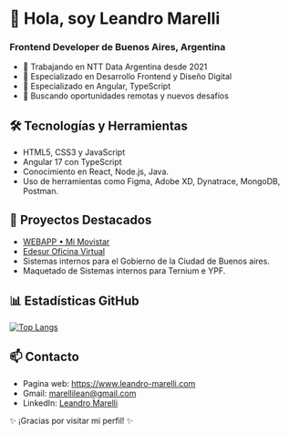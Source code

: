 # 👋 Hola, soy Leandro Marelli

### Frontend Developer de Buenos Aires, Argentina

- 💼 Trabajando en NTT Data Argentina desde 2021
- 👀 Especializado en Desarrollo Frontend y Diseño Digital
- 🌱 Especializado en Angular, TypeScript
- 💞️ Buscando oportunidades remotas y nuevos desafíos

## 🛠️ Tecnologías y Herramientas
- HTML5, CSS3 y JavaScript
- Angular 17 con TypeScript
- Conocimiento en React, Node.js, Java.
- Uso de herramientas como Figma, Adobe XD, Dynatrace, MongoDB, Postman.

## 🚀 Proyectos Destacados
- [WEBAPP • Mi Movistar](https://app.movistar.com.ar/home)
- [Edesur Oficina Virtual](https://ov.edesur.com.ar/login)
- Sistemas internos para el Gobierno de la Ciudad de Buenos aires.
- Maquetado de Sistemas internos para Ternium e YPF.


## 📊 Estadísticas GitHub
[![Top Langs](https://github-readme-stats.vercel.app/api/top-langs/?username=TU_USUARIO&layout=compact)](https://github.com/anuraghazra/github-readme-stats)

## 📫 Contacto
- Pagina web: https://www.leandro-marelli.com
- Gmail: marellilean@gmail.com
- LinkedIn: [Leandro Marelli](https://www.linkedin.com/in/leandromarelli/)

✨ ¡Gracias por visitar mi perfil! ✨


<!---
leanmarelli/leanmarelli is a ✨ special ✨ repository because its `README.md` (this file) appears on your GitHub profile.
You can click the Preview link to take a look at your changes.
--->
